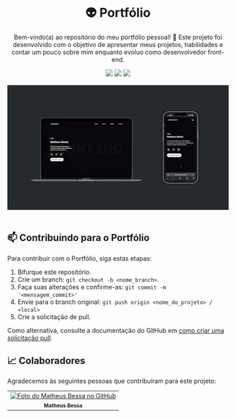 <h1 align=center>👽 Portfólio </h1>   
<p align=center>Bem-vindo(a) ao repositório do meu portfólio pessoal! 🚀   
Este projeto foi desenvolvido com o objetivo de apresentar meus projetos, habilidades e contar um pouco sobre mim enquanto evoluo como desenvolvedor front-end.</p> 

<div align=center> 
  <img src="https://img.shields.io/badge/HTML5-122F2B?style=for-the-badge&logo=html5&logoColor=white" />
  <img src="https://img.shields.io/badge/SASS-122F2B?style=for-the-badge&logo=sass&logoColor=white" />
  <img src="https://img.shields.io/badge/JavaScript-122F2B?style=for-the-badge&logo=javascript&logoColor=white" />
</div>
    
<br>
  
 <img src="projeto.png" width="1000px"> 
<br> 
<br>

## 📫 Contribuindo para o Portfólio

Para contribuir com o Portfólio, siga estas etapas:

1. Bifurque este repositório.
2. Crie um branch: `git checkout -b <nome_branch>`.
3. Faça suas alterações e confirme-as: `git commit -m '<mensagem_commit>'`
4. Envie para o branch original: `git push origin <nome_do_projeto> / <local>`
5. Crie a solicitação de pull.

Como alternativa, consulte a documentação do GitHub em [como criar uma solicitação pull](https://help.github.com/en/github/collaborating-with-issues-and-pull-requests/creating-a-pull-request). 

## 📈 Colaboradores

Agradecemos às seguintes pessoas que contribuíram para este projeto:

<table>
  <tr>
    <td align="center">
      <a href="#">
        <img src="https://avatars.githubusercontent.com/u/93408255?v=4" width="100px;" alt="Foto do Matheus Bessa no GitHub"/><br>
        <sub>
          <b>Matheus Bessa</b>
        </sub>
      </a>
    </td>
  </tr>
</table>
